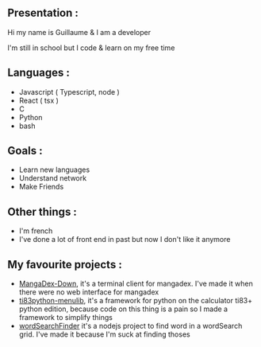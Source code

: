 ﻿## Presentation :
Hi my name is Guillaume & I am a developer

I'm still in school but I code & learn on my free time

## Languages :
 - Javascript ( Typescript, node )
 - React ( tsx )
 - C
 - Python 
 - bash

## Goals :
 - Learn new languages 
 - Understand network
 - Make Friends

## Other things :
 - I'm french
 - I've done a lot of front end in past but now I don't like it anymore


## My favourite projects :
 - [MangaDex-Down](https://github.com/Guillaume-favier/MangaDex-Down), it's a terminal client for mangadex. I've made it when there were no web interface for mangadex
 - [ti83python-menulib](https://github.com/Guillaume-favier/ti83python-menulib), it's a framework for python on the calculator ti83+ python edition, because code on this thing is a pain so I made a framework to simplify things
 - [wordSearchFinder](https://github.com/Guillaume-favier/wordSearchFinder) it's a nodejs project to find word in a wordSearch grid. I've made it because I'm suck at finding thoses
